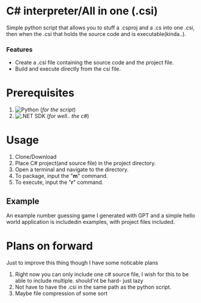 # C# interpreter/All in one (.csi)
Simple python script that allows you to stuff a .csproj and a .cs into one .csi, then when the .csi that holds the source code and is executable(kinda..).
### Features
* Create a .csi file containing the source code and the project file.
* Build and execute directly from the csi file.

# Prerequisites
1. ![Python](https://www.python.org/) (*for the script*)
2. ![.NET SDK](https://dotnet.microsoft.com/en-us/download/visual-studio-sdks) (*for well.. the c#*)

# Usage
1. Clone/Download
2. Place C# project(and source file) in the project directory.
3. Open a terminal and navigate to the directory.
4. To package, input the "**m**" command.
5. To execute, input the "**r**" command.
## Example
An example number guessing game I generated with GPT and a simple hello world application is includedin examples, with project files included.

# Plans on forward
Just to improve this thing though I have some noticable plans
1. Right now you can only include one c# source file, I wish for this to be able to include multiple. should'nt be hard- just lazy
2. Not have to have the .csi in the same path as the python script.
3. Maybe file compression of some sort